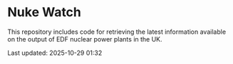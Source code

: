 # Nuke Watch

This repository includes code for retrieving the latest information available on the output of EDF nuclear power plants in the UK.

Last updated: 2025-10-29 01:32